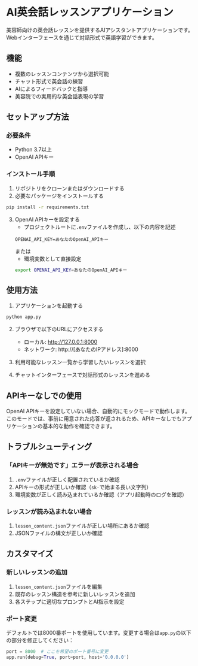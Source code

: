 # AI英会話レッスンアプリケーション

美容師向けの英会話レッスンを提供するAIアシスタントアプリケーションです。Webインターフェースを通じて対話形式で英語学習ができます。

## 機能

- 複数のレッスンコンテンツから選択可能
- チャット形式で英会話の練習
- AIによるフィードバックと指導
- 美容院での実用的な英会話表現の学習

## セットアップ方法

### 必要条件

- Python 3.7以上
- OpenAI APIキー

### インストール手順

1. リポジトリをクローンまたはダウンロードする
2. 必要なパッケージをインストールする

```bash
pip install -r requirements.txt
```

3. OpenAI APIキーを設定する
   - プロジェクトルートに`.env`ファイルを作成し、以下の内容を記述
   ```
   OPENAI_API_KEY=あなたのOpenAI_APIキー
   ```
   または
   - 環境変数として直接設定
   ```bash
   export OPENAI_API_KEY=あなたのOpenAI_APIキー
   ```

## 使用方法

1. アプリケーションを起動する

```bash
python app.py
```

2. ブラウザで以下のURLにアクセスする
   - ローカル: http://127.0.0.1:8000
   - ネットワーク: http://[あなたのIPアドレス]:8000

3. 利用可能なレッスン一覧から学習したいレッスンを選択

4. チャットインターフェースで対話形式のレッスンを進める

## APIキーなしでの使用

OpenAI APIキーを設定していない場合、自動的にモックモードで動作します。このモードでは、事前に用意された応答が返されるため、APIキーなしでもアプリケーションの基本的な動作を確認できます。

## トラブルシューティング

### 「APIキーが無効です」エラーが表示される場合

1. `.env`ファイルが正しく配置されているか確認
2. APIキーの形式が正しいか確認（`sk-`で始まる長い文字列）
3. 環境変数が正しく読み込まれているか確認（アプリ起動時のログを確認）

### レッスンが読み込まれない場合

1. `lesson_content.json`ファイルが正しい場所にあるか確認
2. JSONファイルの構文が正しいか確認

## カスタマイズ

### 新しいレッスンの追加

1. `lesson_content.json`ファイルを編集
2. 既存のレッスン構造を参考に新しいレッスンを追加
3. 各ステップに適切なプロンプトとAI指示を設定

### ポート変更

デフォルトでは8000番ポートを使用しています。変更する場合は`app.py`の以下の部分を修正してください：

```python
port = 8000  # ここを希望のポート番号に変更
app.run(debug=True, port=port, host='0.0.0.0')
``` 